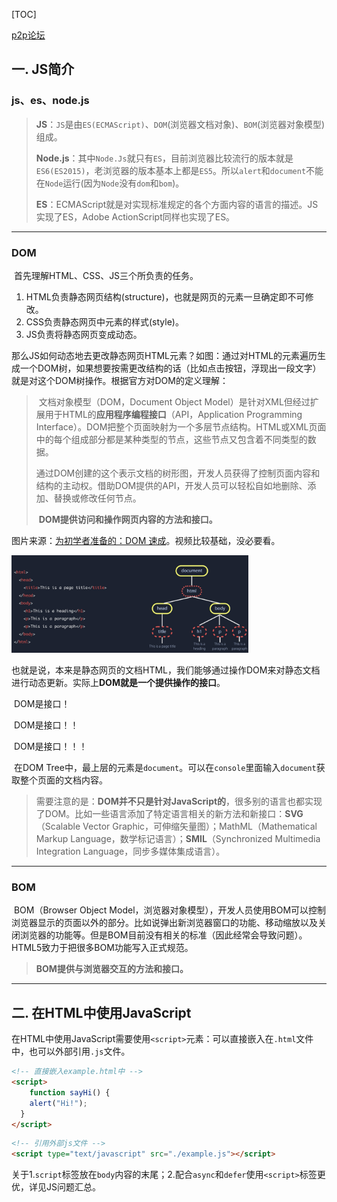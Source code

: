[TOC]

[p2p论坛](http://p2p.wrox.com)

## 一. JS简介

### js、es、node.js

> **JS**：`JS`是由`ES(ECMAScript)`、`DOM`(浏览器文档对象)、`BOM`(浏览器对象模型)组成。
>
> **Node.js**：其中`Node.Js`就只有`ES`，目前浏览器比较流行的版本就是`ES6(ES2015)`，老浏览器的版本基本上都是`ES5`。所以`alert`和`document`不能在`Node`运行(因为`Node`没有`dom`和`bom`)。
>
> **ES**：ECMAScript就是对实现标准规定的各个方面内容的语言的描述。JS实现了ES，Adobe ActionScript同样也实现了ES。

****

### DOM

​	首先理解HTML、CSS、JS三个所负责的任务。

1. HTML负责静态网页结构(structure)，也就是网页的元素一旦确定即不可修改。
2. CSS负责静态网页中元素的样式(style)。
3. JS负责将静态网页变成动态。

​	那么JS如何动态地去更改静态网页HTML元素？如图：通过对HTML的元素遍历生成一个DOM树，如果想要按需更改结构的话（比如点击按钮，浮现出一段文字）就是对这个DOM树操作。根据官方对DOM的定义理解：

> ​	文档对象模型（DOM，Document Object Model）是针对XML但经过扩展用于HTML的**应用程序编程接口**（API，Application Programming Interface）。DOM把整个页面映射为一个多层节点结构。HTML或XML页面中的每个组成部分都是某种类型的节点，这些节点又包含着不同类型的数据。
>
> ​	通过DOM创建的这个表示文档的树形图，开发人员获得了控制页面内容和结构的主动权。借助DOM提供的API，开发人员可以轻松自如地删除、添加、替换或修改任何节点。
>
> ​	**DOM提供访问和操作网页内容的方法和接口。**

图片来源：[为初学者准备的：DOM 速成](https://www.bilibili.com/video/BV1Nt411q73a?from=search&seid=16011203734396970827)。视频比较基础，没必要看。

<img src="./images/DOM.png" alt="image-20210105215855405" style="zoom:37%;" />

​	也就是说，本来是静态网页的文档HTML，我们能够通过操作DOM来对静态文档进行动态更新。实际上**DOM就是一个提供操作的接口**。

​	DOM是接口！

​	DOM是接口！！

​	DOM是接口！！！

​	在DOM Tree中，最上层的元素是`document`。可以在`console`里面输入`document`获取整个页面的文档内容。

> ​	需要注意的是：**DOM并不只是针对JavaScript的**，很多别的语言也都实现了DOM。比如一些语言添加了特定语言相关的新方法和新接口：**SVG**（Scalable Vector Graphic，可伸缩矢量图）；MathML（Mathematical Markup Language，数学标记语言）；**SMIL**（Synchronized Multimedia Integration Language，同步多媒体集成语言）。

****

### BOM

​	BOM（Browser Object Model，浏览器对象模型），开发人员使用BOM可以控制浏览器显示的页面以外的部分。比如说弹出新浏览器窗口的功能、移动缩放以及关闭浏览器的功能等。但是BOM目前没有相关的标准（因此经常会导致问题）。HTML5致力于把很多BOM功能写入正式规范。

> **BOM提供与浏览器交互的方法和接口。**

****

## 二. 在HTML中使用JavaScript

​	在HTML中使用JavaScript需要使用`<script>`元素：可以直接嵌入在`.html`文件中，也可以外部引用`.js`文件。

```html
<!-- 直接嵌入example.html中 -->
<script>
	function sayHi() {
    alert("Hi!");
  }
</script>
```

```html
<!-- 引用外部js文件 -->
<script type="text/javascript" src="./example.js"></script>
```

​	关于1.`script`标签放在`body`内容的末尾；2.配合`async`和`defer`使用`<script>`标签更优，详见JS问题汇总。





